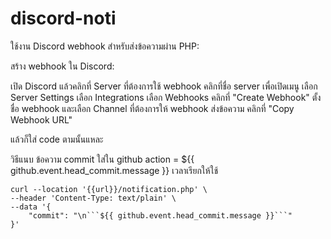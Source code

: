 # discord-noti

ใช้งาน Discord webhook สำหรับส่งข้อความผ่าน PHP:

สร้าง webhook ใน Discord:

เปิด Discord แล้วคลิกที่ Server ที่ต้องการใช้ webhook
คลิกที่ชื่อ server เพื่อเปิดเมนู
เลือก Server Settings
เลือก Integrations
เลือก Webhooks
คลิกที่ "Create Webhook"
ตั้งชื่อ webhook และเลือก Channel ที่ต้องการให้ webhook ส่งข้อความ
คลิกที่ "Copy Webhook URL"

แล้วก็ใส่ code ตามนั้นแหละ


วิธีแนบ ข้อความ commit ใส่ใน github action = ${{ github.event.head_commit.message }}
เวลาเรียกให้ใช้
```
curl --location '{{url}}/notification.php' \
--header 'Content-Type: text/plain' \
--data '{
    "commit": "\n```${{ github.event.head_commit.message }}```"
}'
```
